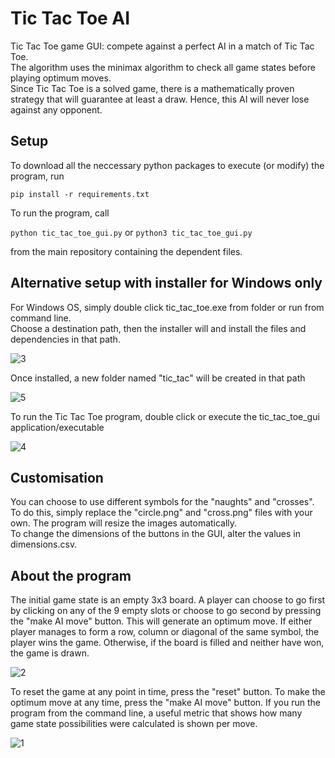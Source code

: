 # Tic Tac Toe AI

Tic Tac Toe game GUI: compete against a perfect AI in a match of Tic Tac Toe.\
The algorithm uses the minimax algorithm to check all game states before playing optimum moves. \
Since Tic Tac Toe is a solved game, there is a mathematically proven strategy that will guarantee at least a draw. Hence, this AI will never lose against any opponent.

## Setup

To download all the neccessary python packages to execute (or modify) the program, run

``` pip install -r requirements.txt ```

To run the program, call

``` python tic_tac_toe_gui.py ``` or ``` python3 tic_tac_toe_gui.py ```

from the main repository containing the dependent files.

## Alternative setup with installer for Windows only

For Windows OS, simply double click tic_tac_toe.exe from folder or run from command line. \
Choose a destination path, then the installer will and install the files and dependencies in that path. 

![3](https://user-images.githubusercontent.com/65769889/102011885-3f877800-3d9b-11eb-8236-1abed503805a.PNG)

Once installed, a new folder named "tic_tac" will be created in that path

![5](https://user-images.githubusercontent.com/65769889/102011944-942af300-3d9b-11eb-9b74-9e7332ecdb0c.PNG)

To run the Tic Tac Toe program, double click or execute the tic_tac_toe_gui application/executable

![4](https://user-images.githubusercontent.com/65769889/102011943-93925c80-3d9b-11eb-8269-00c4ce020944.PNG)

## Customisation

You can choose to use different symbols for the "naughts" and "crosses". \
To do this, simply replace the "circle.png" and "cross.png" files with your own. The program will resize the images automatically. \
To change the dimensions of the buttons in the GUI, alter the values in dimensions.csv. 

## About the program

The initial game state is an empty 3x3 board. A player can choose to go first by clicking on any of the 9 empty slots or choose to go second by pressing the 
"make AI move" button. This will generate an optimum move. If either player manages to form a row, column or diagonal of the same symbol, the player wins the game. Otherwise, if the board is filled and neither have won, the game is drawn.

![2](https://user-images.githubusercontent.com/65769889/102011883-3e564b00-3d9b-11eb-8526-f83735c1ab96.PNG)

To reset the game at any point in time, press the "reset" button. To make the optimum move at any time, press the "make AI move" button. If you run the program from the command line, a useful metric that shows how many game state possibilities were calculated is shown per move.

![1](https://user-images.githubusercontent.com/65769889/102011853-1535ba80-3d9b-11eb-8bd9-0b815ea3ecf1.PNG)

